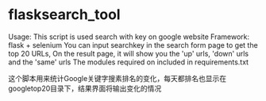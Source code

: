 # flasksearch_tool
Usage: This script is used search with key on google website
Framework: flask + selenium
You can input searchkey in the search form page to get the top 20 URLs, 
On the result page, it will show you the 'up' urls, 'down' urls and the 'same' urls 
The modules required on included in requirements.txt 

这个脚本用来统计Google关键字搜素排名的变化，每天都排名也显示在googletop20目录下，结果界面将输出变化的情况